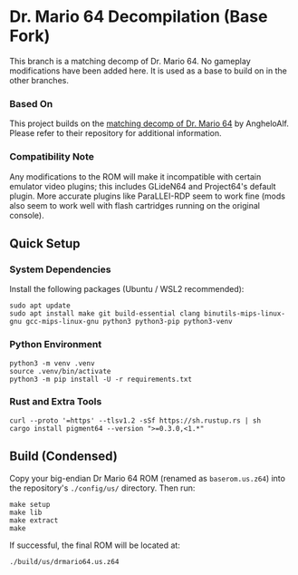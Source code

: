 # Dr. Mario 64 Decompilation (Base Fork)

This branch is a matching decomp of Dr. Mario 64. No gameplay modifications have been added here. It is used as a base to build on in the other branches.

### Based On

This project builds on the [matching decomp of Dr. Mario 64](https://github.com/AngheloAlf/drmario64) by AngheloAlf. Please refer to their repository for additional information.

### Compatibility Note

Any modifications to the ROM will make it incompatible with certain emulator video plugins; this includes GLideN64 and Project64's default plugin. More accurate plugins like ParaLLEI-RDP seem to work fine (mods also seem to work well with flash cartridges running on the original console).

## Quick Setup

### System Dependencies
Install the following packages (Ubuntu / WSL2 recommended):

```
sudo apt update
sudo apt install make git build-essential clang binutils-mips-linux-gnu gcc-mips-linux-gnu python3 python3-pip python3-venv
```

### Python Environment
```
python3 -m venv .venv
source .venv/bin/activate
python3 -m pip install -U -r requirements.txt
```

### Rust and Extra Tools
```
curl --proto '=https' --tlsv1.2 -sSf https://sh.rustup.rs | sh
cargo install pigment64 --version ">=0.3.0,<1.*"
```

## Build (Condensed)
Copy your big-endian Dr Mario 64 ROM (renamed as `baserom.us.z64`) into the repository's `./config/us/` directory. Then run:

```
make setup
make lib
make extract
make
```

If successful, the final ROM will be located at:
```
./build/us/drmario64.us.z64
```
